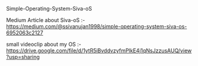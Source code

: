 Simple-Operating-System-Siva-oS

Medium Article about Siva-oS :-   https://medium.com/@ssivanujan1998/simple-operating-system-siva-os-6952063c2127

small videoclip about my OS  :-
https://drive.google.com/file/d/1ytR5iBvddvzyfmPlkE4j1qNsJzzusAUQ/view?usp=sharing
    
